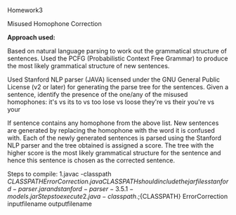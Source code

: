 Homework3

Misused Homophone Correction

**Approach used:**

Based on natural language parsing to work out the grammatical structure of sentences. 
Used the PCFG (Probabilistic Context Free Grammar) to produce the most likely grammatical structure of new sentences.

Used Stanford NLP parser (JAVA) licensed under the GNU General Public License (v2 or later) for generating the parse tree for the sentences.
Given a sentence, identify the presence of the one/any of the misused homophones:
it's vs its
to vs too
lose vs loose
they're vs their
you're vs your

If sentence contains any homophone from the above list. New sentences are generated by replacing the homophone with the word it is confused with. Each of the newly generated sentences is parsed using the Stanford NLP parser and the tree obtained is assigned a score. The tree with the higher score is the most likely grammatical structure for the sentence and hence this sentence is chosen as the corrected sentence.

Steps to compile:
1.javac -classpath ${CLASSPATH} ErrorCorrection.java
CLASSPATH should include the jar files stanford-parser.jar and stanford-parser-3.5.1-models.jar
Steps to execute
2. java -classpath .;${CLASSPATH} ErrorCorrection inputfilename outputfilename